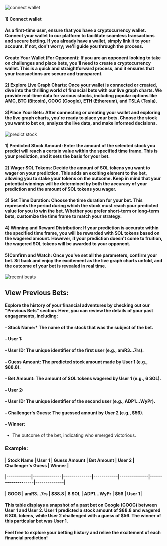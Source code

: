 ![connect wallet](https://github.com/hprasadsakhare/e-diary/assets/119033333/acfc9b24-53fa-4df8-8f74-c376abc76f64)
#### 1) Connect wallet
#### As a first-time user, ensure that you have a cryptocurrency wallet. Connect your wallet to our platform to facilitate seamless transactions and secure betting. If you already have a wallet, simply link it to your account. If not, don't worry; we'll guide you through the process.
#### Create Your Wallet (For Opponent): If you are an opponent looking to take on challenges and place bets, you'll need to create a cryptocurrency wallet. This is a quick and straightforward process, and it ensures that your transactions are secure and transparent.

#### 2) Explore Live Graph Charts: Once your wallet is connected or created, dive into the thrilling world of financial bets with our live graph charts. We provide real-time data for various stocks, including popular options like AMC, BTC (Bitcoin), GOOG (Google), ETH (Ethereum), and TSLA (Tesla).

#### 3)Place Your Bets: After connecting or creating your wallet and exploring the live graph charts, you're ready to place your bets. Choose the stock you want to bet on, analyze the live data, and make informed decisions.

![predict stock](https://github.com/hprasadsakhare/e-diary/assets/119033333/1aa4fdf7-2b73-447e-aa6a-a8bc0bca7a5b)
#### 1) Predicted Stock Amount: Enter the amount of the selected stock you predict will reach a certain value within the specified time frame. This is your prediction, and it sets the basis for your bet.

#### 2) Wager SOL Tokens: Decide the amount of SOL tokens you want to wager on your prediction. This adds an exciting element to the bet, allowing you to stake your tokens on the outcome. Keep in mind that your potential winnings will be determined by both the accuracy of your prediction and the amount of SOL tokens you wager.

#### 3) Set Time Duration: Choose the time duration for your bet. This represents the period during which the stock must reach your predicted value for you to win the bet. Whether you prefer short-term or long-term bets, customize the time frame to match your strategy.

#### 4) Winning and Reward Distribution: If your prediction is accurate within the specified time frame, you will be rewarded with SOL tokens based on the wagered amount. However, if your prediction doesn't come to fruition, the wagered SOL tokens will be awarded to your opponent.

#### 5)Confirm and Watch: Once you've set all the parameters, confirm your bet. Sit back and enjoy the excitement as the live graph charts unfold, and the outcome of your bet is revealed in real time.

![recent beats](https://github.com/hprasadsakhare/e-diary/assets/119033333/c7b84aa2-4b11-46f5-90c9-051eedf1da8c)
## View Previous Bets:
#### Explore the history of your financial adventures by checking out our "Previous Bets" section. Here, you can review the details of your past engagements, including:

#### - Stock Name:* The name of the stock that was the subject of the bet.
  
#### - User 1:
####  - User ID: The unique identifier of the first user (e.g., amR3...7rs).
####   - Guess Amount: The predicted stock amount made by User 1 (e.g., $88.8).
####   - Bet Amount: The amount of SOL tokens wagered by User 1 (e.g., 6 SOL).

#### - User 2:
 ####  - User ID: The unique identifier of the second user (e.g., ADP1...WyPr).
 ####  - Challenger's Guess: The guessed amount by User 2 (e.g., $56).

#### - Winner:
  - The outcome of the bet, indicating who emerged victorious.

### Example:

#### | Stock Name | User 1       | Guess Amount | Bet Amount | User 2       | Challenger's Guess | Winner       |
#### |------------|--------------|--------------|------------|--------------|--------------------|--------------|
#### | GOOG       | amR3...7rs   | $88.8        | 6 SOL      | ADP1...WyPr  | $56                | User 1       |

#### This table displays a snapshot of a past bet on Google (GOOG) between User 1 and User 2. User 1 predicted a stock amount of $88.8 and wagered 6 SOL tokens, while User 2 challenged with a guess of $56. The winner of this particular bet was User 1.

#### Feel free to explore your betting history and relive the excitement of each financial prediction!
